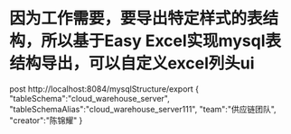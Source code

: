 # 因为工作需要，要导出特定样式的表结构，所以基于Easy Excel实现mysql表结构导出，可以自定义excel列头ui


 post http://localhost:8084/mysqlStructure/export
 {
     "tableSchema":"cloud_warehouse_server",
     "tableSchemaAlias":"cloud_warehouse_server111",
     "team":"供应链团队",
     "creator":"陈锦耀"
 }

